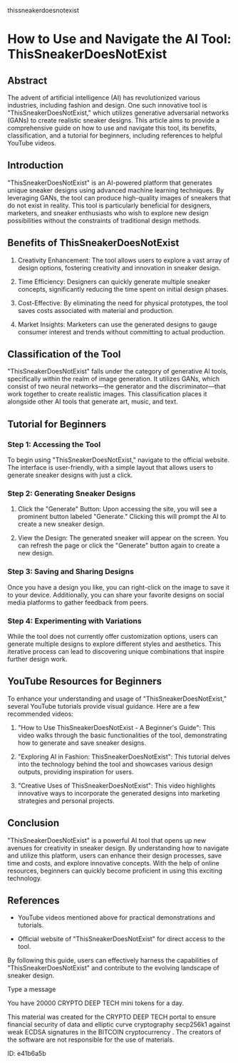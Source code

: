 thissneakerdoesnotexist
# How to Use and Navigate the AI Tool: ThisSneakerDoesNotExist



## Abstract



The advent of artificial intelligence (AI) has revolutionized various industries, including fashion and design. One such innovative tool is "ThisSneakerDoesNotExist," which utilizes generative adversarial networks (GANs) to create realistic sneaker designs. This article aims to provide a comprehensive guide on how to use and navigate this tool, its benefits, classification, and a tutorial for beginners, including references to helpful YouTube videos.



## Introduction



"ThisSneakerDoesNotExist" is an AI-powered platform that generates unique sneaker designs using advanced machine learning techniques. By leveraging GANs, the tool can produce high-quality images of sneakers that do not exist in reality. This tool is particularly beneficial for designers, marketers, and sneaker enthusiasts who wish to explore new design possibilities without the constraints of traditional design methods.



## Benefits of ThisSneakerDoesNotExist



1. Creativity Enhancement: The tool allows users to explore a vast array of design options, fostering creativity and innovation in sneaker design.

2. Time Efficiency: Designers can quickly generate multiple sneaker concepts, significantly reducing the time spent on initial design phases.

3. Cost-Effective: By eliminating the need for physical prototypes, the tool saves costs associated with material and production.

4. Market Insights: Marketers can use the generated designs to gauge consumer interest and trends without committing to actual production.



## Classification of the Tool



"ThisSneakerDoesNotExist" falls under the category of generative AI tools, specifically within the realm of image generation. It utilizes GANs, which consist of two neural networks—the generator and the discriminator—that work together to create realistic images. This classification places it alongside other AI tools that generate art, music, and text.



## Tutorial for Beginners



### Step 1: Accessing the Tool



To begin using "ThisSneakerDoesNotExist," navigate to the official website. The interface is user-friendly, with a simple layout that allows users to generate sneaker designs with just a click.



### Step 2: Generating Sneaker Designs



1. Click the "Generate" Button: Upon accessing the site, you will see a prominent button labeled "Generate." Clicking this will prompt the AI to create a new sneaker design.

2. View the Design: The generated sneaker will appear on the screen. You can refresh the page or click the "Generate" button again to create a new design.



### Step 3: Saving and Sharing Designs



Once you have a design you like, you can right-click on the image to save it to your device. Additionally, you can share your favorite designs on social media platforms to gather feedback from peers.



### Step 4: Experimenting with Variations



While the tool does not currently offer customization options, users can generate multiple designs to explore different styles and aesthetics. This iterative process can lead to discovering unique combinations that inspire further design work.



## YouTube Resources for Beginners



To enhance your understanding and usage of "ThisSneakerDoesNotExist," several YouTube tutorials provide visual guidance. Here are a few recommended videos:



1. "How to Use ThisSneakerDoesNotExist - A Beginner's Guide": This video walks through the basic functionalities of the tool, demonstrating how to generate and save sneaker designs.

2. "Exploring AI in Fashion: ThisSneakerDoesNotExist": This tutorial delves into the technology behind the tool and showcases various design outputs, providing inspiration for users.

3. "Creative Uses of ThisSneakerDoesNotExist": This video highlights innovative ways to incorporate the generated designs into marketing strategies and personal projects.



## Conclusion



"ThisSneakerDoesNotExist" is a powerful AI tool that opens up new avenues for creativity in sneaker design. By understanding how to navigate and utilize this platform, users can enhance their design processes, save time and costs, and explore innovative concepts. With the help of online resources, beginners can quickly become proficient in using this exciting technology.



## References



- YouTube videos mentioned above for practical demonstrations and tutorials.

- Official website of "ThisSneakerDoesNotExist" for direct access to the tool.



By following this guide, users can effectively harness the capabilities of "ThisSneakerDoesNotExist" and contribute to the evolving landscape of sneaker design.



Type a message

You have 20000 CRYPTO DEEP TECH mini tokens for a day.


This material was created for the  CRYPTO DEEP TECH portal  to ensure financial security of data and elliptic curve cryptography  secp256k1 against weak ECDSA  signatures   in the  BITCOIN cryptocurrency . The creators of the software are not responsible for the use of materials.

 ID: e41b6a5b
